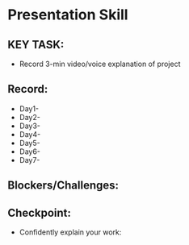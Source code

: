 # Presentation Skill

## KEY TASK:
* Record 3-min video/voice explanation of project

## Record:
- Day1-
- Day2-
- Day3-
- Day4-
- Day5-
- Day6-
- Day7-

## Blockers/Challenges:

## Checkpoint:
- Confidently explain your work: